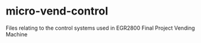 # micro-vend-control
Files relating to the control systems used in EGR2800 Final Project Vending Machine
